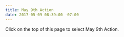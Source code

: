 ```yaml
---
title: May 9th Action
date: 2017-05-09 08:39:00 -07:00
---
```


Click on the top of this page to select May 9th Action.